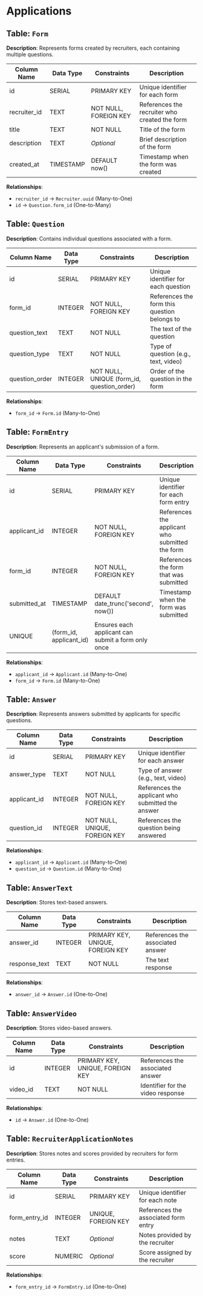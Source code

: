 # Applications

## Table: `Form`

**Description**: Represents forms created by recruiters, each containing multiple questions.

| Column Name  | Data Type | Constraints                          | Description                         |
|--------------|-----------|--------------------------------------|-------------------------------------|
| id           | SERIAL    | PRIMARY KEY                          | Unique identifier for each form     |
| recruiter_id | TEXT      | NOT NULL, FOREIGN KEY                | References the recruiter who created the form |
| title        | TEXT      | NOT NULL                             | Title of the form                   |
| description  | TEXT      | *Optional*                           | Brief description of the form       |
| created_at   | TIMESTAMP | DEFAULT now()                        | Timestamp when the form was created |

**Relationships**:
- `recruiter_id` → `Recruiter.uuid` (Many-to-One)
- `id` → `Question.form_id` (One-to-Many)

## Table: `Question`

**Description**: Contains individual questions associated with a form.

| Column Name   | Data Type | Constraints                          | Description                          |
|---------------|-----------|--------------------------------------|--------------------------------------|
| id            | SERIAL    | PRIMARY KEY                          | Unique identifier for each question  |
| form_id       | INTEGER   | NOT NULL, FOREIGN KEY                | References the form this question belongs to |
| question_text | TEXT      | NOT NULL                             | The text of the question             |
| question_type | TEXT      | NOT NULL                             | Type of question (e.g., text, video) |
| question_order| INTEGER   | NOT NULL, UNIQUE (form_id, question_order) | Order of the question in the form    |

**Relationships**:
- `form_id` → `Form.id` (Many-to-One)

## Table: `FormEntry`

**Description**: Represents an applicant's submission of a form.

| Column Name   | Data Type | Constraints                          | Description                          |
|---------------|-----------|--------------------------------------|--------------------------------------|
| id            | SERIAL    | PRIMARY KEY                          | Unique identifier for each form entry |
| applicant_id  | INTEGER   | NOT NULL, FOREIGN KEY                | References the applicant who submitted the form |
| form_id       | INTEGER   | NOT NULL, FOREIGN KEY                | References the form that was submitted |
| submitted_at  | TIMESTAMP | DEFAULT date_trunc('second', now())  | Timestamp when the form was submitted |
| UNIQUE        | (form_id, applicant_id)                          | Ensures each applicant can submit a form only once |

**Relationships**:
- `applicant_id` → `Applicant.id` (Many-to-One)
- `form_id` → `Form.id` (Many-to-One)

## Table: `Answer`

**Description**: Represents answers submitted by applicants for specific questions.

| Column Name   | Data Type | Constraints                          | Description                          |
|---------------|-----------|--------------------------------------|--------------------------------------|
| id            | SERIAL    | PRIMARY KEY                          | Unique identifier for each answer    |
| answer_type   | TEXT      | NOT NULL                             | Type of answer (e.g., text, video)   |
| applicant_id  | INTEGER   | NOT NULL, FOREIGN KEY                | References the applicant who submitted the answer |
| question_id   | INTEGER   | NOT NULL, UNIQUE, FOREIGN KEY        | References the question being answered |

**Relationships**:
- `applicant_id` → `Applicant.id` (Many-to-One)
- `question_id` → `Question.id` (Many-to-One)

## Table: `AnswerText`

**Description**: Stores text-based answers.

| Column Name   | Data Type | Constraints                          | Description                          |
|---------------|-----------|--------------------------------------|--------------------------------------|
| answer_id     | INTEGER   | PRIMARY KEY, UNIQUE, FOREIGN KEY     | References the associated answer     |
| response_text | TEXT      | NOT NULL                             | The text response                    |

**Relationships**:
- `answer_id` → `Answer.id` (One-to-One)

## Table: `AnswerVideo`

**Description**: Stores video-based answers.

| Column Name   | Data Type | Constraints                          | Description                          |
|---------------|-----------|--------------------------------------|--------------------------------------|
| id            | INTEGER   | PRIMARY KEY, UNIQUE, FOREIGN KEY     | References the associated answer     |
| video_id      | TEXT      | NOT NULL                             | Identifier for the video response    |

**Relationships**:
- `id` → `Answer.id` (One-to-One)

## Table: `RecruiterApplicationNotes`

**Description**: Stores notes and scores provided by recruiters for form entries.

| Column Name      | Data Type | Constraints                          | Description                          |
|------------------|-----------|--------------------------------------|--------------------------------------|
| id               | SERIAL    | PRIMARY KEY                          | Unique identifier for each note      |
| form_entry_id    | INTEGER   | UNIQUE, FOREIGN KEY                  | References the associated form entry |
| notes            | TEXT      | *Optional*                           | Notes provided by the recruiter      |
| score            | NUMERIC   | *Optional*                           | Score assigned by the recruiter      |

**Relationships**:
- `form_entry_id` → `FormEntry.id` (One-to-One)

